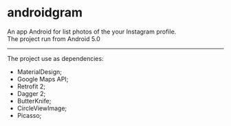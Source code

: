 # androidgram
An app Android for list photos of the your Instagram profile.<br>
The project run from Android 5.0

<hr>

The project use as dependencies:
- MaterialDesign;
- Google Maps API;
- Retrofit 2;
- Dagger 2;
- ButterKnife;
- CircleViewImage;
- Picasso;
